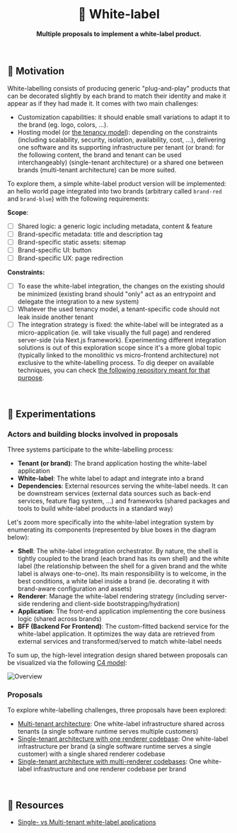 <br>
<div align="center">
    <h1>🧪 White-label</h1>
    <strong>Multiple proposals to implement a white-label product.</strong>
</div>
<br>
<br>

## 🤔 Motivation

White-labelling consists of producing generic "plug-and-play" products that can be decorated slightly by each brand to match their identity and make it appear as if they had made it. It comes with two main challenges:

- Customization capabilities: it should enable small variations to adapt it to the brand (eg. logo, colors, ...).
- Hosting model (or [the tenancy model](https://blog.scaleway.com/saas-multi-tenant-vs-multi-instance-architectures/)): depending on the constraints (including scalability, security, isolation, availability, cost, ...), delivering one software and its supporting infrastructure per tenant (or brand: for the following content, the brand and tenant can be used interchangeably) (single-tenant architecture) or a shared one between brands (multi-tenant architecture) can be more suited.

To explore them, a simple white-label product version will be implemented: an hello world page integrated into two brands (arbitrary called `brand-red` and `brand-blue`) with the following requirements:

**Scope**:

- [ ] Shared logic: a generic logic including metadata, content & feature
- [ ] Brand-specific metadata: title and description tag
- [ ] Brand-specific static assets: sitemap
- [ ] Brand-specific UI: button
- [ ] Brand-specific UX: page redirection

**Constraints:**

- [ ] To ease the white-label integration, the changes on the existing should be minimized (existing brand should "only" act as an entrypoint and delegate the integration to a new system)
- [ ] Whatever the used tenancy model, a tenant-specific code should not leak inside another tenant
- [ ] The integration strategy is fixed: the white-label will be integrated as a micro-application (ie. will take visually the full page) and rendered server-side (via Next.js framework). Experimenting different integration solutions is out of this exploration scope since it's a more global topic (typically linked to the monolithic vs micro-frontend architecture) not exclusive to the white-labelling process. To dig deeper on available techniques, you can check [the following repository meant for that purpose](https://github.com/adbayb/poc-micro-frontend).

<br>

## 🧪 Experimentations

### Actors and building blocks involved in proposals

Three systems participate to the white-labelling process:

- **Tenant (or brand)**: The brand application hosting the white-label application
- **White-label**: The white label to adapt and integrate into a brand
- **Dependencies**: External resources serving the white-label needs. It can be downstream services (external data sources such as back-end services, feature flag system, ...) and frameworks (shared packages and tools to build white-label products in a standard way)

Let's zoom more specifically into the white-label integration system by enumerating its components (represented by blue boxes in the diagram below):

- **Shell**: The white-label integration orchestrator. By nature, the shell is tightly coupled to the brand (each brand has its own shell) and the white label (the relationship between the shell for a given brand and the white label is always one-to-one). Its main responsibility is to welcome, in the best conditions, a white label inside a brand (ie. decorating it with brand-aware configuration and assets)
- **Renderer**: Manage the white-label rendering strategy (including server-side rendering and client-side bootstrapping/hydration)
- **Application**: The front-end application implementing the core business logic (shared across brands)
- **BFF (Backend For Frontend)**: The custom-fitted backend service for the white-label application. It optimizes the way data are retrieved from external services and transformed/served to match white-label needs

To sum up, the high-level integration design shared between proposals can be visualized via the following [C4 model](https://c4model.com/):

![Overview](https://user-images.githubusercontent.com/10498826/186437351-03c2960b-c593-45c5-8c49-758292de3527.png)

### Proposals

To explore white-labelling challenges, three proposals have been explored:

- [Multi-tenant architecture](proposals/multi-tenant): One white-label infrastructure shared across tenants (a single software runtime serves multiple customers)
- [Single-tenant architecture with one renderer codebase](proposals/single-tenant-shared-renderer): One white-label infrastructure per brand (a single software runtime serves a single customer) with a single shared renderer codebase
- [Single-tenant architecture with multi-renderer codebases](proposals/single-tenant-separate-renderer): One white-label infrastructure and one renderer codebase per brand

<br>

## 📕 Resources

- [Single- vs Multi-tenant white-label applications](https://stormotion.io/blog/how-to-build-a-white-label-app/#single-multi-tenancy-apps)

